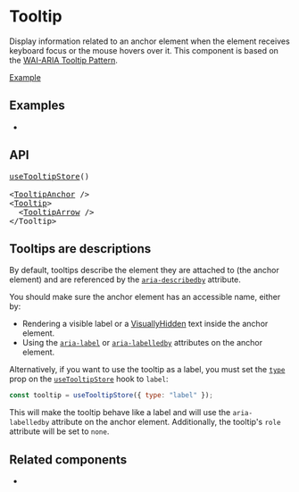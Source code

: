 # Tooltip

<p data-description>
  Display information related to an anchor element when the element receives keyboard focus or the mouse hovers over it. This component is based on the <a href="https://www.w3.org/WAI/ARIA/apg/patterns/tooltip/">WAI-ARIA Tooltip Pattern</a>.
</p>

<a href="../examples/tooltip/index.tsx" data-playground>Example</a>

## Examples

<div data-cards="examples">

- [](/examples/tooltip-framer-motion)

</div>

## API

<pre data-api>
<a href="/apis/tooltip-store">useTooltipStore</a>()

&lt;<a href="/apis/tooltip-anchor">TooltipAnchor</a> /&gt;
&lt;<a href="/apis/tooltip">Tooltip</a>&gt;
  &lt;<a href="/apis/tooltip-arrow">TooltipArrow</a> /&gt;
&lt;/Tooltip&gt;
</pre>

## Tooltips are descriptions

By default, tooltips describe the element they are attached to (the anchor element) and are referenced by the [`aria-describedby`](https://developer.mozilla.org/en-US/docs/Web/Accessibility/ARIA/Attributes/aria-describedby) attribute.

You should make sure the anchor element has an accessible name, either by:

- Rendering a visible label or a [VisuallyHidden](/components/visually-hidden) text inside the anchor element.
- Using the [`aria-label`](https://developer.mozilla.org/en-US/docs/Web/Accessibility/ARIA/Attributes/aria-label) or [`aria-labelledby`](https://developer.mozilla.org/en-US/docs/Web/Accessibility/ARIA/Attributes/aria-labelledby) attributes on the anchor element.

Alternatively, if you want to use the tooltip as a label, you must set the [`type`](/apis/tooltip-store#type) prop on the [`useTooltipStore`](/apis/tooltip-store) hook to `label`:

```js
const tooltip = useTooltipStore({ type: "label" });
```

This will make the tooltip behave like a label and will use the `aria-labelledby` attribute on the anchor element. Additionally, the tooltip's `role` attribute will be set to `none`.

## Related components

<div data-cards="components">

- [](/components/hovercard)

</div>
